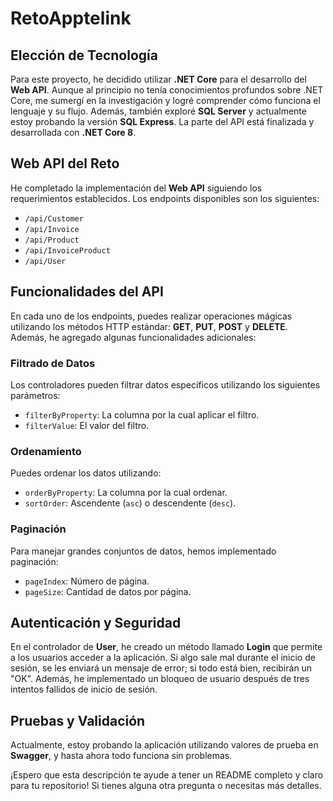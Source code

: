 # RetoApptelink

## Elección de Tecnología

Para este proyecto, he decidido utilizar **.NET Core** para el desarrollo del **Web API**. Aunque al principio no tenía conocimientos profundos sobre .NET Core, me sumergí en la investigación y logré comprender cómo funciona el lenguaje y su flujo. Además, también exploré **SQL Server** y actualmente estoy probando la versión **SQL Express**. La parte del API está finalizada y desarrollada con **.NET Core 8**.

## Web API del Reto

He completado la implementación del **Web API** siguiendo los requerimientos establecidos. Los endpoints disponibles son los siguientes:

- `/api/Customer`
- `/api/Invoice`
- `/api/Product`
- `/api/InvoiceProduct`
- `/api/User`

## Funcionalidades del API

En cada uno de los endpoints, puedes realizar operaciones mágicas utilizando los métodos HTTP estándar: **GET**, **PUT**, **POST** y **DELETE**. Además, he agregado algunas funcionalidades adicionales:

### Filtrado de Datos

Los controladores pueden filtrar datos específicos utilizando los siguientes parámetros:

- `filterByProperty`: La columna por la cual aplicar el filtro.
- `filterValue`: El valor del filtro.

### Ordenamiento

Puedes ordenar los datos utilizando:

- `orderByProperty`: La columna por la cual ordenar.
- `sortOrder`: Ascendente (`asc`) o descendente (`desc`).

### Paginación

Para manejar grandes conjuntos de datos, hemos implementado paginación:

- `pageIndex`: Número de página.
- `pageSize`: Cantidad de datos por página.

## Autenticación y Seguridad

En el controlador de **User**, he creado un método llamado **Login** que permite a los usuarios acceder a la aplicación. Si algo sale mal durante el inicio de sesión, se les enviará un mensaje de error; si todo está bien, recibirán un "OK". Además, he implementado un bloqueo de usuario después de tres intentos fallidos de inicio de sesión.

## Pruebas y Validación

Actualmente, estoy probando la aplicación utilizando valores de prueba en **Swagger**, y hasta ahora todo funciona sin problemas.

¡Espero que esta descripción te ayude a tener un README completo y claro para tu repositorio! Si tienes alguna otra pregunta o necesitas más detalles.
